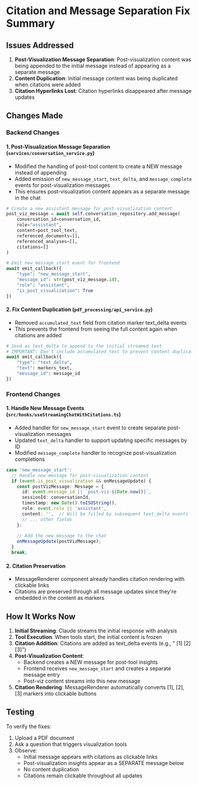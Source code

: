 # Citation and Message Separation Fix Summary

## Issues Addressed

1. **Post-Visualization Message Separation**: Post-visualization content was being appended to the initial message instead of appearing as a separate message
2. **Content Duplication**: Initial message content was being duplicated when citations were added
3. **Citation Hyperlinks Lost**: Citation hyperlinks disappeared after message updates

## Changes Made

### Backend Changes

#### 1. **Post-Visualization Message Separation** (`services/conversation_service.py`)
- Modified the handling of post-tool content to create a NEW message instead of appending
- Added emission of `new_message_start`, `text_delta`, and `message_complete` events for post-visualization messages
- This ensures post-visualization content appears as a separate message in the chat

```python
# Create a new assistant message for post-visualization content
post_viz_message = await self.conversation_repository.add_message(
    conversation_id=conversation_id,
    role="assistant",
    content=post_tool_text,
    referenced_documents=[],
    referenced_analyses=[],
    citations=[]
)

# Emit new_message_start event for frontend
await emit_callback({
    "type": "new_message_start",
    "message_id": str(post_viz_message.id),
    "role": "assistant",
    "is_post_visualization": True
})
```

#### 2. **Fix Content Duplication** (`pdf_processing/api_service.py`)
- Removed `accumulated_text` field from citation marker text_delta events
- This prevents the frontend from seeing the full content again when citations are added

```python
# Send as text_delta to append to the initial streamed text
# IMPORTANT: Don't include accumulated_text to prevent content duplication
await emit_callback({
    "type": "text_delta",
    "text": markers_text,
    "message_id": message_id
})
```

### Frontend Changes

#### 1. **Handle New Message Events** (`src/hooks/useStreamingChatWithCitations.ts`)
- Added handler for `new_message_start` event to create separate post-visualization messages
- Updated `text_delta` handler to support updating specific messages by ID
- Modified `message_complete` handler to recognize post-visualization completions

```typescript
case 'new_message_start':
  // Handle new message for post-visualization content
  if (event.is_post_visualization && onMessageUpdate) {
    const postVizMessage: Message = {
      id: event.message_id || `post-viz-${Date.now()}`,
      sessionId: conversationId,
      timestamp: new Date().toISOString(),
      role: event.role || 'assistant',
      content: '',  // Will be filled by subsequent text_delta events
      // ... other fields
    };
    
    // Add the new message to the chat
    onMessageUpdate(postVizMessage);
  }
  break;
```

#### 2. **Citation Preservation**
- MessageRenderer component already handles citation rendering with clickable links
- Citations are preserved through all message updates since they're embedded in the content as markers

## How It Works Now

1. **Initial Streaming**: Claude streams the initial response with analysis
2. **Tool Execution**: When tools start, the initial content is frozen
3. **Citation Addition**: Citations are added as text_delta events (e.g., " [1] [2] [3]")
4. **Post-Visualization Content**: 
   - Backend creates a NEW message for post-tool insights
   - Frontend receives `new_message_start` and creates a separate message entry
   - Post-viz content streams into this new message
5. **Citation Rendering**: MessageRenderer automatically converts [1], [2], [3] markers into clickable buttons

## Testing

To verify the fixes:
1. Upload a PDF document
2. Ask a question that triggers visualization tools
3. Observe:
   - Initial message appears with citations as clickable links
   - Post-visualization insights appear as a SEPARATE message below
   - No content duplication
   - Citations remain clickable throughout all updates